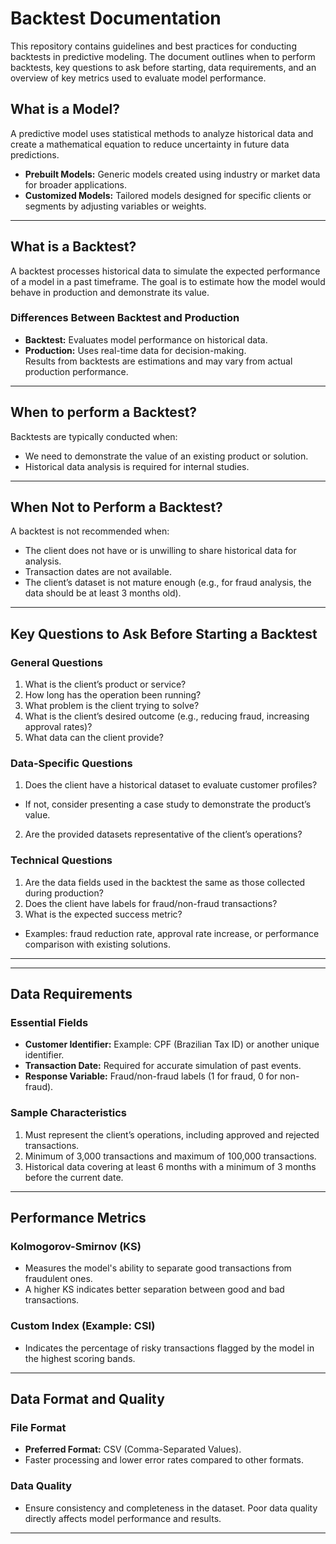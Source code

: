 # Backtest Documentation  
This repository contains guidelines and best practices for conducting backtests in predictive modeling.
The document outlines when to perform backtests, key questions to ask before starting, data requirements, and an overview of key metrics used to
evaluate model performance.  

## What is a Model?  
A predictive model uses statistical methods to analyze historical data and create a mathematical equation to reduce uncertainty in future data predictions.  
- **Prebuilt Models:** Generic models created using industry or market data for broader applications.  
- **Customized Models:** Tailored models designed for specific clients or segments by adjusting variables or weights.  
---
## What is a Backtest?  
A backtest processes historical data to simulate the expected performance of a model in a past timeframe. The goal is to estimate how the model would behave in production and demonstrate its value.  
### Differences Between Backtest and Production  
- **Backtest:** Evaluates model performance on historical data.  
- **Production:** Uses real-time data for decision-making.  
Results from backtests are estimations and may vary from actual production performance.  

---
## When to perform a Backtest?  
Backtests are typically conducted when:  
- We need to demonstrate the value of an existing product or solution.  
- Historical data analysis is required for internal studies.  
---

## When Not to Perform a Backtest?  
A backtest is not recommended when:  
- The client does not have or is unwilling to share historical data for analysis.  
- Transaction dates are not available.  
- The client’s dataset is not mature enough (e.g., for fraud analysis, the data should be at least 3 months old).  
---

## Key Questions to Ask Before Starting a Backtest  
### General Questions  
1. What is the client’s product or service?  
2. How long has the operation been running?  
3. What problem is the client trying to solve?  
4. What is the client’s desired outcome (e.g., reducing fraud, increasing approval rates)?  
5. What data can the client provide?  

### Data-Specific Questions  
1. Does the client have a historical dataset to evaluate customer profiles?  
  - If not, consider presenting a case study to demonstrate the product’s value.  
2. Are the provided datasets representative of the client’s operations?  

### Technical Questions  
1. Are the data fields used in the backtest the same as those collected during production?  
2. Does the client have labels for fraud/non-fraud transactions?  
3. What is the expected success metric?  
  - Examples: fraud reduction rate, approval rate increase, or performance comparison with existing solutions.  
---

---
## Data Requirements  
### Essential Fields  
- **Customer Identifier:** Example: CPF (Brazilian Tax ID) or another unique identifier.  
- **Transaction Date:** Required for accurate simulation of past events.  
- **Response Variable:** Fraud/non-fraud labels (1 for fraud, 0 for non-fraud).  

### Sample Characteristics  
1. Must represent the client’s operations, including approved and rejected transactions.  
2. Minimum of 3,000 transactions and maximum of 100,000 transactions.  
3. Historical data covering at least 6 months with a minimum of 3 months before the current date.  

---
## Performance Metrics  
### Kolmogorov-Smirnov (KS)  
- Measures the model's ability to separate good transactions from fraudulent ones.  
- A higher KS indicates better separation between good and bad transactions.  
### Custom Index (Example: CSI)  
- Indicates the percentage of risky transactions flagged by the model in the highest scoring bands.  
---

## Data Format and Quality  
### File Format  
- **Preferred Format:** CSV (Comma-Separated Values).  
 - Faster processing and lower error rates compared to other formats.  
### Data Quality  
- Ensure consistency and completeness in the dataset. Poor data quality directly affects model performance and results.  
---